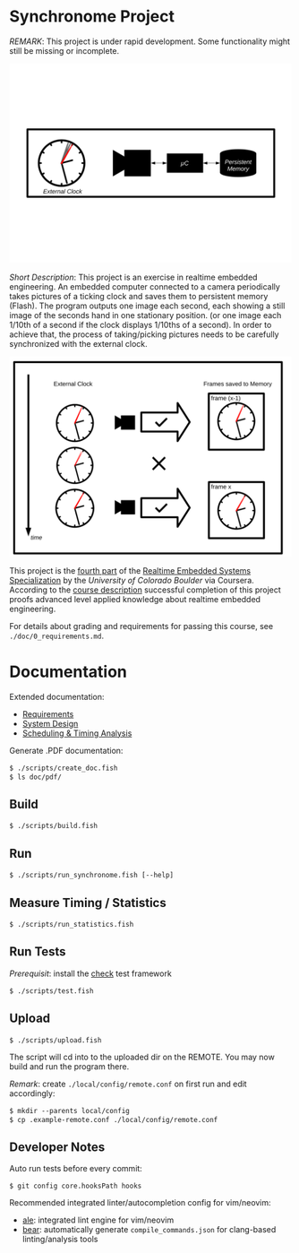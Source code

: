 # Synchronome Project

*REMARK*:
This project is under rapid development.
Some functionality might still be missing or incomplete.

![system block diagram](./doc/imgs/diagrams/1_block-diagram.svg)

*Short Description*:
This project is an exercise in realtime embedded engineering.
An embedded computer connected to a camera periodically takes pictures of a ticking clock and saves them to persistent memory (Flash).
The program outputs one image each second, each showing a still image of the seconds hand in one stationary position.
(or one image each 1/10th of a second if the clock displays 1/10ths of a second).
In order to achieve that, the process of taking/picking pictures needs to be carefully synchronized with the external clock.

![frame acquisition](./doc/imgs/diagrams/2_frame-acquisition.svg)

This project is the [fourth part](https://www.coursera.org/learn/real-time-project-embedded-systems) of the [Realtime Embedded Systems Specialization](https://www.coursera.org/specializations/real-time-embedded-systems) by the *University of Colorado Boulder* via Coursera.
According to the [course description](https://www.coursera.org/learn/real-time-project-embedded-systems) successful completion of this project proofs advanced level applied knowledge about realtime embedded engineering.

For details about grading and requirements for passing this course, see `./doc/0_requirements.md`.

# Documentation

Extended documentation:

- [Requirements](./doc/0_requirements.md)
- [System Design](./doc/1_system-design.md)
- [Scheduling & Timing Analysis](./doc/2_scheduling-and-timing-analysis.md)

Generate .PDF documentation:

    $ ./scripts/create_doc.fish
    $ ls doc/pdf/

## Build

    $ ./scripts/build.fish

## Run

    $ ./scripts/run_synchronome.fish [--help]

## Measure Timing / Statistics

    $ ./scripts/run_statistics.fish

## Run Tests

*Prerequisit*: install the [check](https://libcheck.github.io/check/) test framework

    $ ./scripts/test.fish

## Upload

    $ ./scripts/upload.fish

The script will cd into to the uploaded dir on the REMOTE.
You may now build and run the program there.

*Remark*: create `./local/config/remote.conf` on first run and edit accordingly:

    $ mkdir --parents local/config
    $ cp .example-remote.conf ./local/config/remote.conf

## Developer Notes

Auto run tests before every commit:

    $ git config core.hooksPath hooks

Recommended integrated linter/autocompletion config for vim/neovim:

- [ale](https://github.com/dense-analysis/ale): integrated lint engine for vim/neovim
- [bear](https://github.com/rizsotto/Bear): automatically generate `compile_commands.json` for clang-based linting/analysis tools
